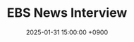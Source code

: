 ---
layout: media_detail
title: "EBS News Interview"
date: 2025-01-31 15:00:00 +0900
image: "250131ebsnews.jpg"
detail: "Dr. Yim's interview about early childhood private education was featured on EBS News."
long_detail: "<iframe width='640' height='360' src='https://play-tv.kakao.com/embed/player/cliplink/452697401?service=player_share' frameborder='0' allow='accelerometer; autoplay; encrypted-media; gyroscope; picture-in-picture' allowfullscreen></iframe><br>Dr. Yim's interview about early childhood private education was featured on EBS News.

[online] Available https://youtu.be/_ZRubwxdUEM?feature=shared"
---